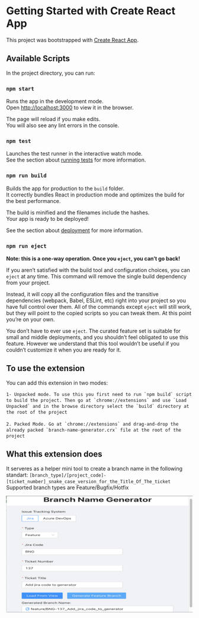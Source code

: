 # Getting Started with Create React App

This project was bootstrapped with [Create React App](https://github.com/facebook/create-react-app).

## Available Scripts

In the project directory, you can run:

### `npm start`

Runs the app in the development mode.\
Open [http://localhost:3000](http://localhost:3000) to view it in the browser.

The page will reload if you make edits.\
You will also see any lint errors in the console.

### `npm test`

Launches the test runner in the interactive watch mode.\
See the section about [running tests](https://facebook.github.io/create-react-app/docs/running-tests) for more
information.

### `npm run build`

Builds the app for production to the `build` folder.\
It correctly bundles React in production mode and optimizes the build for the best performance.

The build is minified and the filenames include the hashes.\
Your app is ready to be deployed!

See the section about [deployment](https://facebook.github.io/create-react-app/docs/deployment) for more information.

### `npm run eject`

**Note: this is a one-way operation. Once you `eject`, you can’t go back!**

If you aren’t satisfied with the build tool and configuration choices, you can `eject` at any time. This command will
remove the single build dependency from your project.

Instead, it will copy all the configuration files and the transitive dependencies (webpack, Babel, ESLint, etc) right
into your project so you have full control over them. All of the commands except `eject` will still work, but they will
point to the copied scripts so you can tweak them. At this point you’re on your own.

You don’t have to ever use `eject`. The curated feature set is suitable for small and middle deployments, and you
shouldn’t feel obligated to use this feature. However we understand that this tool wouldn’t be useful if you couldn’t
customize it when you are ready for it.

## To use the extension

You can add this extension in two modes:

    1- Unpacked mode. To use this you first need to run `npm build` script to build the project. Then go at `chrome://extensions` and use `Load Unpacked` and in the browse directory select the `build` directory at the root of the project
    
    2. Packed Mode. Go at `chrome://extensions` and drag-and-drop the already packed `branch-name-generator.crx` file at the root of the project 

## What this extension does

It serveres as a helper mini tool to create a branch name in the following standart:
`[branch_type]/[project_code]-[ticket_number]_snake_case_version_for_the_Title_Of_The_ticket`
Supported branch types are Feature/Bugfix/Hotfix

![How it looks!](public/ScreenShot.png)
